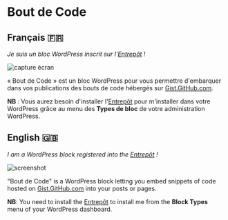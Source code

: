 # Bout de Code

## Français 🇫🇷

_Je suis un bloc WordPress inscrit sur l'[Entrepôt](https://github.com/imath/entrepot) !_

![capture écran](https://i.imgur.com/hWaXF5o.png)

« Bout de Code » est un bloc WordPress pour vous permettre d'embarquer dans vos publications des bouts de code hébergés sur [Gist.GitHub.com](https://gist.github.com).

**NB** : Vous aurez besoin d'installer l'[Entrepôt](https://github.com/imath/entrepot/releases) pour m'installer dans votre WordPress grâce au menu des **Types de bloc** de votre administration WordPress.

## English 🇬🇧

_I am a WordPress block registered into the [Entrepôt](https://github.com/imath/entrepot) !_

![screenshot](https://i.imgur.com/OMQb84r.png)

"Bout de Code" is a WordPress block letting you embed snippets of code hosted on [Gist.GitHub.com](https://gist.github.com) into your posts or pages.

**NB**: You need to install the [Entrepôt](https://github.com/imath/entrepot/releases) to install me from the **Block Types** menu of your WordPress dashboard.
